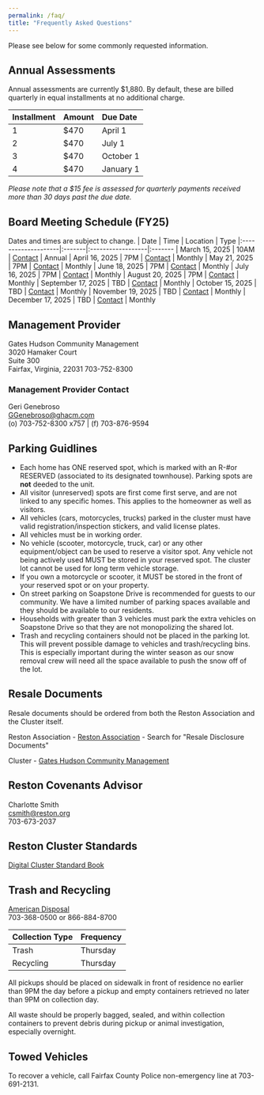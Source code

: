 ```yaml
---
permalink: /faq/
title: "Frequently Asked Questions"
---
```


Please see below for some commonly requested information.

## Annual Assessments

Annual assessments are currently $1,880.  By default, these are billed quarterly in equal installments at no additional charge.

| Installment | Amount | Due Date
|:------------|:-------|:------------------|
| 1           | $470   | April 1
| 2           | $470   | July 1
| 3           | $470   | October 1
| 4           | $470   | January 1

*Please note that a $15 fee is assessed for quarterly payments received more than 30 days past the due date.*

## Board Meeting Schedule (FY25)
Dates and times are subject to change.
| Date                | Time   | Location          | Type
|:--------------------|:-------|:------------------|:-------
| March 15, 2025      | 10AM   | [Contact](https://soapstonerestonhoa.github.io/contact/) | Annual
| April 16, 2025      | 7PM    | [Contact](https://soapstonerestonhoa.github.io/contact/) | Monthly
| May 21, 2025        | 7PM    | [Contact](https://soapstonerestonhoa.github.io/contact/) | Monthly
| June 18, 2025       | 7PM    | [Contact](https://soapstonerestonhoa.github.io/contact/) | Monthly
| July 16, 2025       | 7PM    | [Contact](https://soapstonerestonhoa.github.io/contact/) | Monthly
| August 20, 2025     | 7PM    | [Contact](https://soapstonerestonhoa.github.io/contact/) | Monthly
| September 17, 2025  | TBD    | [Contact](https://soapstonerestonhoa.github.io/contact/) | Monthly
| October 15, 2025    | TBD    | [Contact](https://soapstonerestonhoa.github.io/contact/) | Monthly
| November 19, 2025   | TBD    | [Contact](https://soapstonerestonhoa.github.io/contact/) | Monthly
| December 17, 2025   | TBD    | [Contact](https://soapstonerestonhoa.github.io/contact/) | Monthly

## Management Provider

Gates Hudson Community Management  
3020 Hamaker Court  
Suite 300  
Fairfax, Virginia, 22031
703-752-8300

### Management Provider Contact  
Geri Genebroso  
GGenebroso@ghacm.com  
(o) 703-752-8300 x757 | (f) 703-876-9594

## Parking Guidlines

* Each home has ONE reserved spot, which is marked with an R-#or RESERVED (associated to its designated townhouse).  Parking spots are **not** deeded to the unit.
* All visitor (unreserved) spots are first come first serve, and are not linked to any specific homes. This applies to the homeowner as well as visitors.
* All vehicles (cars, motorcycles, trucks) parked in the cluster must have valid registration/inspection stickers, and valid license plates.
* All vehicles must be in working order.   
* No vehicle (scooter, motorcycle, truck, car) or any other equipment/object can be used to reserve a visitor spot. Any vehicle not being actively used MUST be stored in your reserved spot. The cluster lot cannot be used for long term vehicle storage.  
* If you own a motorcycle or scooter, it MUST be stored in the front of your reserved spot or on your property.    
* On street parking on Soapstone Drive is recommended for guests to our community.  We have a limited number of parking spaces available and they should be available to our residents.
* Households with greater than 3 vehicles must park the extra vehicles on Soapstone Drive so that they are not monopolizing the shared lot.
* Trash and recycling containers should not be placed in the parking lot. This will prevent possible damage to vehicles and trash/recycling bins. This is especially important during the winter season as our snow removal crew will need all the space available to push the snow off of the lot.

## Resale Documents

Resale documents should be ordered from both the Reston Association and the Cluster itself.

Reston Association - [Reston Association](https://www.reston.org/property-owner-resources?utm_source=hs_email&utm_medium=email&_hsenc=p2ANqtz--HR0o_7RovdDDNJlfkFnCWwFF6zDxKeNK-hFKQxUViTfFlny9RoRjgGvfJNuB37mDs_H29) - Search for "Resale Disclosure Documents"

Cluster - [Gates Hudson Community Management](https://gateshudson.com/community-management/order-resale-documents?utm_source=hs_email&utm_medium=email&_hsenc=p2ANqtz--HR0o_7RovdDDNJlfkFnCWwFF6zDxKeNK-hFKQxUViTfFlny9RoRjgGvfJNuB37mDs_H29)

## Reston Covenants Advisor

Charlotte Smith  
csmith@reston.org  
703-673-2037

## Reston Cluster Standards

[Digital Cluster Standard Book](http://book.flipbuilder.com/flipbuilder/)

## Trash and Recycling

[American Disposal](http://www.americandisposal.com/)  
703-368-0500 or 866-884-8700 

| Collection Type | Frequency         |
|:----------------|:------------------|
| Trash           | Thursday          |
| Recycling       | Thursday          |

All pickups should be placed on sidewalk in front of residence no earlier than 9PM the day before a pickup and empty containers retrieved no later than 9PM on collection day. 

All waste should be properly bagged, sealed, and within collection containers to prevent debris during pickup or animal investigation, especially overnight.

## Towed Vehicles
To recover a vehicle, call Fairfax County Police non-emergency line at 703-691-2131.

